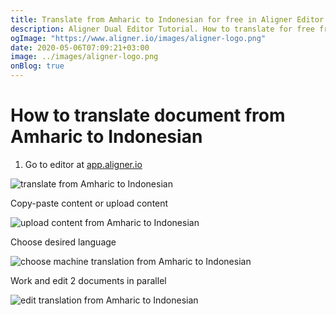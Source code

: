 ```yaml
---
title: Translate from Amharic to Indonesian for free in Aligner Editor
description: Aligner Dual Editor Tutorial. How to translate for free from Amharic to Indonesian. Aligner is multilingual document management platform. 
ogImage: "https://www.aligner.io/images/aligner-logo.png"
date: 2020-05-06T07:09:21+03:00
image: ../images/aligner-logo.png
onBlog: true
---
```


# How to translate document from Amharic to Indonesian

1. Go to editor at [app.aligner.io](https://app.aligner.io "Aligner App web page")

![translate from Amharic to Indonesian](../aligner-blank-editor.png "translate from Amharic to Indonesian")

Copy-paste content or upload content

![upload content from Amharic to Indonesian](../aligner-uploaded-document.png "upload content from Amharic to Indonesian")

Choose desired language

![choose machine translation from Amharic to Indonesian](../aligner-language-dropdown.png "choose machine translation from Amharic to Indonesian")

Work and edit 2 documents in parallel

![edit translation from Amharic to Indonesian](../aligner-double-sitded-editor.png "edit translation from Amharic to Indonesian")

